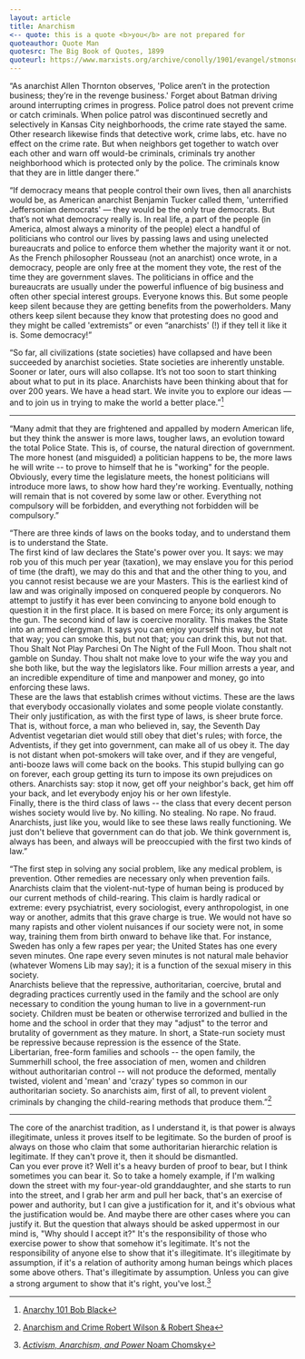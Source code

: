 ```yaml
---
layout: article
title: Anarchism
<-- quote: this is a quote <b>you</b> are not prepared for
quoteauthor: Quote Man
quotesrc: The Big Book of Quotes, 1899
quoteurl: https://www.marxists.org/archive/conolly/1901/evangel/stmonsoc.html -->
---
```


“As anarchist Allen Thornton observes, 'Police aren’t in the protection business; they’re in the revenge business.' Forget about Batman driving around interrupting crimes in progress. Police patrol does not prevent crime or catch criminals. When police patrol was discontinued secretly and selectively in Kansas City neighborhoods, the crime rate stayed the same. Other research likewise finds that detective work, crime labs, etc. have no effect on the crime rate. But when neighbors get together to watch over each other and warn off would-be criminals, criminals try another neighborhood which is protected only by the police. The criminals know that they are in little danger there.”  

“If democracy means that people control their own lives, then all anarchists would be, as American anarchist Benjamin Tucker called them, 'unterrified Jeffersonian democrats' — they would be the only true democrats. But that’s not what democracy really is. In real life, a part of the people (in America, almost always a minority of the people) elect a handful of politicians who control our lives by passing laws and using unelected bureaucrats and police to enforce them whether the majority want it or not.
As the French philosopher Rousseau (not an anarchist) once wrote, in a democracy, people are only free at the moment they vote, the rest of the time they are government slaves. The politicians in office and the bureaucrats are usually under the powerful influence of big business and often other special interest groups. Everyone knows this. But some people keep silent because they are getting benefits from the powerholders. Many others keep silent because they know that protesting does no good and they might be called 'extremists” or even “anarchists' (!) if they tell it like it is. Some democracy!”  

“So far, all civilizations (state societies) have collapsed and have been succeeded by anarchist societies. State societies are inherently unstable. Sooner or later, ours will also collapse. It’s not too soon to start thinking about what to put in its place. Anarchists have been thinking about that for over 200 years. We have a head start. We invite you to explore our ideas — and to join us in trying to make the world a better place.”[^1]

---

“Many admit that they are frightened and appalled by modern American life, but they think the answer is more laws, tougher laws, an evolution toward the total Police State.
This is, of course, the natural direction of government. The more honest (and misguided) a politician happens to be, the more laws he will write -- to prove to himself that he is "working" for the people. Obviously, every time the legislature meets, the honest politicians will introduce more laws, to show how hard they're working. Eventually, nothing will remain that is not covered by some law or other. Everything not compulsory will be forbidden, and everything not forbidden will be compulsory.”  

“There are three kinds of laws on the books today, and to understand them is to understand the State.  
The first kind of law declares the State's power over you. It says: we may rob you of this much per year (taxation), we may enslave you for this period of time (the draft), we may do this and that and the other thing to you, and you cannot resist because we are your Masters. This is the earliest kind of law and was originally imposed on conquered people by conquerors. No attempt to justify it has ever been convincing to anyone bold enough to question it in the first place. It is based on mere Force; its only argument is the gun.
The second kind of law is coercive morality. This makes the State into an armed clergyman. It says you can enjoy yourself this way, but not that way; you can smoke this, but not that; you can drink this, but not that. Thou Shalt Not Play Parchesi On The Night of the Full Moon. Thou shalt not gamble on Sunday. Thou shalt not make love to your wife the way you and she both like, but the way the legislators like. Four million arrests a year, and an incredible expenditure of time and manpower and money, go into enforcing these laws.  
These are the laws that establish crimes without victims. These are the laws that everybody occasionally violates and some people violate constantly. Their only justification, as with the first type of laws, is sheer brute force. That is, without force, a man who believed in, say, the Seventh Day Adventist vegetarian diet would still obey that diet's rules; with force, the Adventists, if they get into government, can make all of us obey it. The day is not distant when pot-smokers will take over, and if they are vengeful, anti-booze laws will come back on the books. This stupid bullying can go on forever, each group getting its turn to impose its own prejudices on others. Anarchists say: stop it now, get off your neighbor's back, get him off your back, and let everybody enjoy his or her own lifestyle.  
Finally, there is the third class of laws -- the class that every decent person wishes society would live by. No killing. No stealing. No rape. No fraud. Anarchists, just like you, would like to see these laws really functioning. We just don't believe that government can do that job. We think government is, always has been, and always will be preoccupied with the first two kinds of law.”

“The first step in solving any social problem, like any medical problem, is prevention. Other remedies are necessary only when prevention fails.  
Anarchists claim that the violent-nut-type of human being is produced by our current methods of child-rearing. This claim is hardly radical or extreme: every psychiatrist, every sociologist, every anthropologist, in one way or another, admits that this grave charge is true. We would not have so many rapists and other violent nuisances if our society were not, in some way, training them from birth onward to behave like that. For instance, Sweden has only a few rapes per year; the United States has one every seven minutes. One rape every seven minutes is not natural male behavior (whatever Womens Lib may say); it is a function of the sexual misery in this society.  
Anarchists believe that the repressive, authoritarian, coercive, brutal and degrading practices currently used in the family and the school are only necessary to condition the young human to live in a government-run society. Children must be beaten or otherwise terrorized and bullied in the home and the school in order that they may "adjust" to the terror and brutality of government as they mature. In short, a State-run society must be repressive because repression is the essence of the State.  
Libertarian, free-form families and schools -- the open family, the Summerhill school, the free association of men, women and children without authoritarian control -- will not produce the deformed, mentally twisted, violent and 'mean' and 'crazy' types so common in our authoritarian society. So anarchists aim, first of all, to prevent violent criminals by changing the child-rearing methods that produce them.”[^2]

---

The core of the anarchist tradition, as I understand it, is that power is always illegitimate, unless it proves itself to be legitimate. So the burden of proof is always on those who claim that some authoritarian hierarchic relation is legitimate. If they can't prove it, then it should be dismantled.  
Can you ever prove it? Well it's a heavy burden of proof to bear, but I think sometimes you can bear it. So to take a homely example, if I'm walking down the street with my four-year-old granddaughter, and she starts to run into the street, and I grab her arm and pull her back, that's an exercise of power and authority, but I can give a justification for it, and it's obvious what the justification would be. And maybe there are other cases where you can justify it. But the question that always should be asked uppermost in our mind is, "Why should I accept it?" It's the responsibility of those who exercise power to show that somehow it's legitimate. It's not the responsibility of anyone else to show that it's illegitimate. It's illegitimate by assumption, if it's a relation of authority among human beings which places some above others. That's illegitimate by assumption. Unless you can give a strong argument to show that it's right, you've lost.[^3]

 

 [^1]: [Anarchy 101 Bob Black]( https://theanarchistlibrary.org/library/bob-black-anarchy-101)
 [^2]: [Anarchism and Crime Robert Wilson & Robert Shea]( https://theanarchistlibrary.org/library/robert-anton-wilson-anarchism-and-crime)
 [^3]:[_Activism, Anarchism, and Power_ Noam Chomsky]( https://chomsky.info/20020322/)


